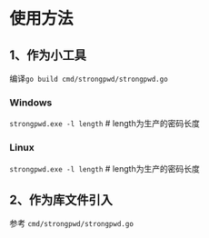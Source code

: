 # 使用方法

## 1、作为小工具
编译`go build cmd/strongpwd/strongpwd.go`

### Windows
`strongpwd.exe -l length` # length为生产的密码长度

### Linux
`strongpwd.exe -l length` # length为生产的密码长度

## 2、作为库文件引入

参考 `cmd/strongpwd/strongpwd.go`